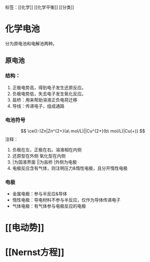 标签：[[化学]] [[化学平衡]] [[分类]]

# 化学电池

分为原电池和电解池两种。

## 原电池

### 结构：

1. 正极电势高，得到电子发生还原反应。
2. 负极电势低，失去电子发生氧化反应。
3. 盐桥：用来帮助溶液正负电荷迁移
4. 导线：传递电子，组成通路

### 电池符号

$$
\ce{(-)Zn|Zn^{2+}(a\ mol/L)||Cu^{2+}(b\ mol/L)|Cu(+)}
$$
注释：
1. 负极在左，正极在右。溶液相在内侧
2. 还原型在外侧 氧化型在内侧
3. $|$为固液界面  $||$为盐桥  |外侧为电极
4. 电极反应含有气体，则注明压力&惰性电极，且分开惰性电极

### 电极

+ 金属电极：参与半反应&导体
+ 惰性电极：导电材料不参与半反应，仅作为导体传递电子
+ 气体电极：有气体参与电极反应的电极

# [[电动势]]

# [[Nernst方程]]

